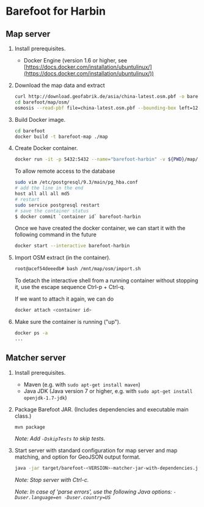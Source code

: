 # Barefoot for Harbin

## Map server

1. Install prerequisites.

    - Docker Engine (version 1.6 or higher, see [https://docs.docker.com/installation/ubuntulinux/](https://docs.docker.com/installation/ubuntulinux/))

2. Download the map data and extract

    ``` bash
    curl http://download.geofabrik.de/asia/china-latest.osm.pbf -o barefoot/map/osm/china.osm.pbf
    cd barefoot/map/osm/
    osmosis --read-pbf file=china-latest.osm.pbf --bounding-box left=126.506130 right=126.771862 bottom=45.657920 top=45.830905 --write-pbf file=harbin.osm.pbf
    ```

3. Build Docker image.

    ``` bash
    cd barefoot
    docker build -t barefoot-map ./map
    ```

4. Create Docker container.

    ``` bash
    docker run -it -p 5432:5432 --name="barefoot-harbin" -v ${PWD}/map/:/mnt/map barefoot-map
    ```

    To allow remote access to the database
    ```bash
    sudo vim /etc/postgresql/9.3/main/pg_hba.conf
    # add the line in the end
    host all all all md5
    # restart
    sudo service postgresql restart
    # save the container status
    $ docker commit `container id` barefoot-harbin
    ```

    Once we have created the docker container, we can start it with the following command in the future
    ```bash
    docker start --interactive barefoot-harbin
    ```

5. Import OSM extract (in the container).

    ``` bash
    root@acef54deeedb# bash /mnt/map/osm/import.sh
    ```

    To detach the interactive shell from a running container without stopping it, use the escape sequence Ctrl-p + Ctrl-q.

    If we want to attach it again, we can do

    ```bash
    docker attach <container id>
    ```

6. Make sure the container is running ("up").

    ``` bash
    docker ps -a
    ...
    ```


## Matcher server

1. Install prerequisites.

    - Maven (e.g. with `sudo apt-get install maven`)
    - Java JDK (Java version 7 or higher, e.g. with `sudo apt-get install openjdk-1.7-jdk`)

2. Package Barefoot JAR. (Includes dependencies and executable main class.)

    ``` bash
    mvn package
    ```

    _Note: Add `-DskipTests` to skip tests._

3. Start server with standard configuration for map server and map matching, and option for GeoJSON output format.

    ``` bash
    java -jar target/barefoot-<VERSION>-matcher-jar-with-dependencies.jar --geojson config/server.properties config/harbin.properties
    ```

    _Note: Stop server with Ctrl-c._

    _Note: In case of 'parse errors', use the following Java options: `-Duser.language=en -Duser.country=US`_
